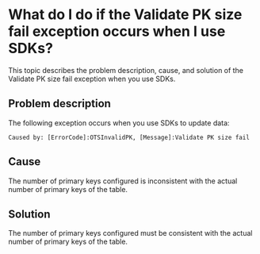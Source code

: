 # What do I do if the Validate PK size fail exception occurs when I use SDKs?

This topic describes the problem description, cause, and solution of the Validate PK size fail exception when you use SDKs.

## Problem description

The following exception occurs when you use SDKs to update data:

```
Caused by: [ErrorCode]:OTSInvalidPK, [Message]:Validate PK size fail
```

## Cause

The number of primary keys configured is inconsistent with the actual number of primary keys of the table.

## Solution

The number of primary keys configured must be consistent with the actual number of primary keys of the table.

